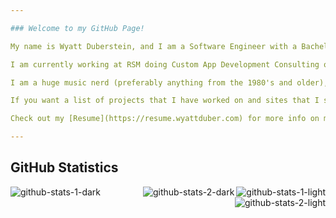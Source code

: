 ```yaml
---

### Welcome to my GitHub Page!

My name is Wyatt Duberstein, and I am a Software Engineer with a Bachelors of Science in Software Engineering (Minor in Cybersecurity) from Iowa State University of Science and Technology.

I am currently working at RSM doing Custom App Development Consulting on the D365 Application. RSM is a tax/audit/consulting firm.

I am a huge music nerd (preferably anything from the 1980's and older), I play piano and guitar, and I enjoy tinkering with software and computers.

If you want a list of projects that I have worked on and sites that I self-host, check out my [personal website](https://www.wyattduber.com).

Check out my [Resume](https://resume.wyattduber.com) for more info on me and my accomplishments!

---
```


## GitHub Statistics
<img src="https://raw.githubusercontent.com/DoubleYouCash/github-stats/master/generated/overview.svg#gh-dark-mode-only" alt="github-stats-1-dark" title="github-stats-1-dark" align="left" />
<img src="https://raw.githubusercontent.com/doubleyoucash/github-stats/master/generated/overview.svg#gh-light-mode-only" alt="github-stats-1-light" title="github-stats-1-light" align="right" />

<img src="https://raw.githubusercontent.com/doubleyoucash/github-stats/master/generated/languages.svg#gh-dark-mode-only" alt="github-stats-2-dark" title="github-stats-2-dark" align="right" />
<img src="https://raw.githubusercontent.com/doubleyoucash/github-stats/master/generated/languages.svg#gh-light-mode-only" alt="github-stats-2-light" title="github-stats-2-light" align="right" />
